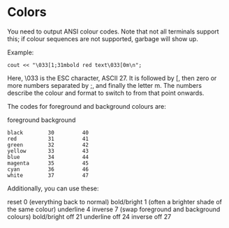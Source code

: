 # Colors

You need to output ANSI colour codes. Note that not all terminals support this; if colour sequences are not supported, garbage will show up.

Example:

    cout << "\033[1;31mbold red text\033[0m\n";
Here, \033 is the ESC character, ASCII 27. It is followed by [, then zero or more numbers separated by ;, and finally the letter m. The numbers describe the colour and format to switch to from that point onwards.

The codes for foreground and background colours are:

foreground background

    black        30         40
    red          31         41
    green        32         42
    yellow       33         43
    blue         34         44
    magenta      35         45
    cyan         36         46
    white        37         47
Additionally, you can use these:

reset             0  (everything back to normal)
bold/bright       1  (often a brighter shade of the same colour)
underline         4
inverse           7  (swap foreground and background colours)
bold/bright off  21
underline off    24
inverse off      27
